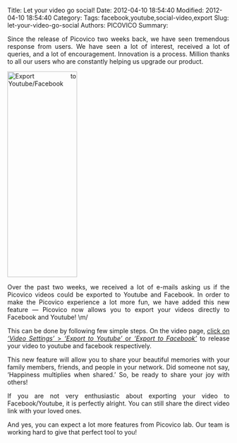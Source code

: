 Title: Let your video go social!
Date: 2012-04-10 18:54:40
Modified: 2012-04-10 18:54:40
Category: 
Tags: facebook,youtube,social-video,export
Slug: let-your-video-go-social
Authors: PICOVICO
Summary: 

<p style="text-align: justify;">Since the release of Picovico two weeks back, we have seen tremendous response from users. We have seen a lot of interest, received a lot of queries, and a lot of encouragement. Innovation is a process. Million thanks to all our users who are constantly helping us upgrade our product.</p>
<p style="text-align: justify;"><a href="http://blog.picovico.com/wp-content/uploads/2012/04/picovico-export-yoututbe-facebook.png"><img class="alignleft" title="Export to Youtube/Facebook" src="http://blog.picovico.com/wp-content/uploads/2012/04/picovico-export-yoututbe-facebook.png" alt="Export to Youtube/Facebook" width="158" height="465" /></a></p>
<p style="text-align: justify;">Over the past two weeks, we received a lot of e-mails asking us if the Picovico videos could be exported to Youtube and Facebook. In order to make the Picovico experience a lot more fun, we have added this new feature — Picovico now allows you to export your videos directly to Facebook and Youtube! \m/</p>
<p style="text-align: justify;">This can be done by following few simple steps. On the video page, <span style="text-decoration: underline;">click on <em>‘Video Settings’</em> &gt; <em>‘Export to Youtube’</em> or <em>‘Export to Facebook’</em></span> to release your video to youtube and facebook respectively.</p>
<p style="text-align: justify;">This new feature will allow you to share your beautiful memories with your family members, friends, and people in your network. Did someone not say, ‘Happiness multiplies when shared.’ So, be ready to share your joy with others!</p>
<p style="text-align: justify;">If you are not very enthusiastic about exporting your video to Facebook/Youtube, it is perfectly alright. You can still share the direct video link with your loved ones.</p>
<p style="text-align: justify;">And yes, you can expect a lot more features from Picovico lab. Our team is working hard to give that perfect tool to you!</p>